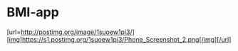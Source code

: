 # BMI-app

[url=http://postimg.org/image/1suoew1pi3/][img]https://s1.postimg.org/1suoew1pi3/Phone_Screenshot_2.png[/img][/url]


